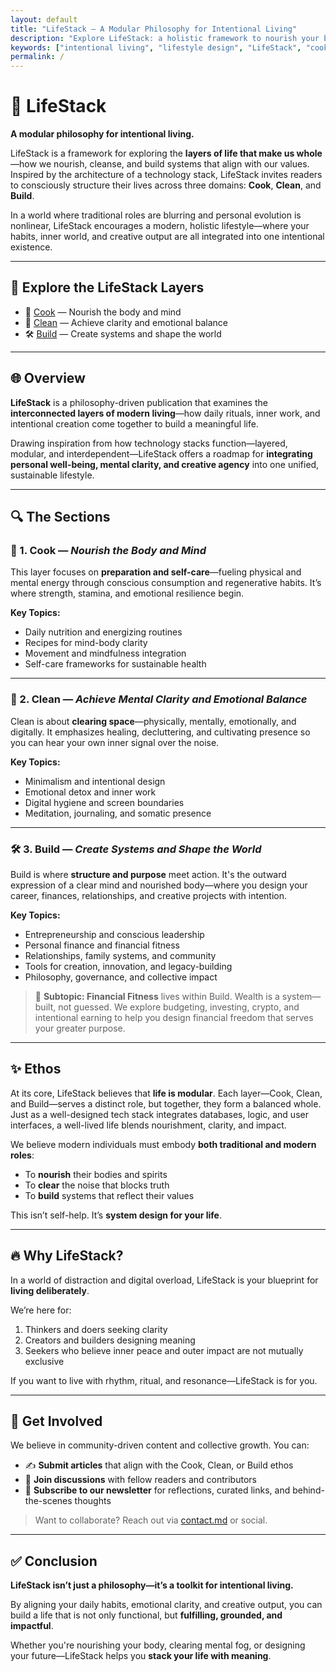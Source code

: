 ```yaml
---
layout: default
title: "LifeStack – A Modular Philosophy for Intentional Living"
description: "Explore LifeStack: a holistic framework to nourish your body, clear your mind, and build systems that align with your values. Cook. Clean. Build."
keywords: ["intentional living", "lifestyle design", "LifeStack", "cook clean build", "personal development", "financial fitness", "self-care", "emotional clarity", "digital minimalism", "modular living"]
permalink: /
---
```


<!-- SEO Meta Tags -->
<meta name="author" content="skelleng">
<meta property="og:title" content="LifeStack – A Modular Philosophy for Intentional Living" />
<meta property="og:description" content="LifeStack is a framework for designing a meaningful life by balancing self-care, mental clarity, and intentional creation. Explore the layers: Cook. Clean. Build." />
<meta property="og:type" content="website" />
<meta property="og:url" content="https://skelleng.github.io/lifeStack/" />
<meta property="og:image" content="https://skelleng.github.io/lifeStack/assets/images/cover.jpg" />

<!-- Optional Twitter Card -->
<meta name="twitter:card" content="summary_large_image" />
<meta name="twitter:title" content="LifeStack – A Modular Philosophy for Intentional Living" />
<meta name="twitter:description" content="Cook. Clean. Build. Discover the intentional lifestyle framework for the modern world." />
<meta name="twitter:image" content="https://skelleng.github.io/lifeStack/assets/images/cover.jpg" />

<!-- Structured Data (JSON-LD) -->
<script type="application/ld+json">
{
  "@context": "https://schema.org",
  "@type": "WebPage",
  "name": "LifeStack",
  "description": "A modular lifestyle framework for modern living. Learn how to Cook, Clean, and Build with intention.",
  "url": "https://skelleng.github.io/lifeStack",
  "author": {
    "@type": "Person",
    "name": "skelleng"
  }
}
</script>

# 🧬 LifeStack

**A modular philosophy for intentional living.**

LifeStack is a framework for exploring the **layers of life that make us whole**—how we nourish, cleanse, and build systems that align with our values. Inspired by the architecture of a technology stack, LifeStack invites readers to consciously structure their lives across three domains: **Cook**, **Clean**, and **Build**.

In a world where traditional roles are blurring and personal evolution is nonlinear, LifeStack encourages a modern, holistic lifestyle—where your habits, inner world, and creative output are all integrated into one intentional existence.

---

## 🧭 Explore the LifeStack Layers

- 🍳 [Cook](./cook/) — Nourish the body and mind  
- 🧼 [Clean](./clean/) — Achieve clarity and emotional balance  
- 🛠 [Build](./build/) — Create systems and shape the world  

---

## 🌐 Overview

**LifeStack** is a philosophy-driven publication that examines the **interconnected layers of modern living**—how daily rituals, inner work, and intentional creation come together to build a meaningful life. 

Drawing inspiration from how technology stacks function—layered, modular, and interdependent—LifeStack offers a roadmap for **integrating personal well-being, mental clarity, and creative agency** into one unified, sustainable lifestyle.

---

## 🔍 The Sections

### 🍳 1. Cook — *Nourish the Body and Mind*

This layer focuses on **preparation and self-care**—fueling physical and mental energy through conscious consumption and regenerative habits. It’s where strength, stamina, and emotional resilience begin.

**Key Topics:**
- Daily nutrition and energizing routines  
- Recipes for mind-body clarity  
- Movement and mindfulness integration  
- Self-care frameworks for sustainable health  

---

### 🧼 2. Clean — *Achieve Mental Clarity and Emotional Balance*

Clean is about **clearing space**—physically, mentally, emotionally, and digitally. It emphasizes healing, decluttering, and cultivating presence so you can hear your own inner signal over the noise.

**Key Topics:**
- Minimalism and intentional design  
- Emotional detox and inner work  
- Digital hygiene and screen boundaries  
- Meditation, journaling, and somatic presence  

---

### 🛠 3. Build — *Create Systems and Shape the World*

Build is where **structure and purpose** meet action. It's the outward expression of a clear mind and nourished body—where you design your career, finances, relationships, and creative projects with intention.

**Key Topics:**
- Entrepreneurship and conscious leadership  
- Personal finance and financial fitness  
- Relationships, family systems, and community  
- Tools for creation, innovation, and legacy-building  
- Philosophy, governance, and collective impact  

> 🧠 **Subtopic: Financial Fitness** lives within Build. Wealth is a system—built, not guessed. We explore budgeting, investing, crypto, and intentional earning to help you design financial freedom that serves your greater purpose.

---

## ✨ Ethos

At its core, LifeStack believes that **life is modular**. Each layer—Cook, Clean, and Build—serves a distinct role, but together, they form a balanced whole. Just as a well-designed tech stack integrates databases, logic, and user interfaces, a well-lived life blends nourishment, clarity, and impact.

We believe modern individuals must embody **both traditional and modern roles**:
- To **nourish** their bodies and spirits  
- To **clear** the noise that blocks truth  
- To **build** systems that reflect their values  

This isn’t self-help. It’s **system design for your life**.

---

## 🔥 Why LifeStack?

In a world of distraction and digital overload, LifeStack is your blueprint for **living deliberately**.

We’re here for:
1. Thinkers and doers seeking clarity  
2. Creators and builders designing meaning  
3. Seekers who believe inner peace and outer impact are not mutually exclusive  

If you want to live with rhythm, ritual, and resonance—LifeStack is for you.

---

## 🤝 Get Involved

We believe in community-driven content and collective growth. You can:

- ✍️ **Submit articles** that align with the Cook, Clean, or Build ethos  
- 💬 **Join discussions** with fellow readers and contributors  
- 📨 **Subscribe to our newsletter** for reflections, curated links, and behind-the-scenes thoughts  

> Want to collaborate? Reach out via [contact.md](./contact.md) or social.

---

## ✅ Conclusion

**LifeStack isn’t just a philosophy—it’s a toolkit for intentional living.**

By aligning your daily habits, emotional clarity, and creative output, you can build a life that is not only functional, but **fulfilling, grounded, and impactful**.

Whether you're nourishing your body, clearing mental fog, or designing your future—LifeStack helps you **stack your life with meaning**.

